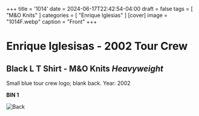 +++
title = '1014'
date = 2024-06-17T22:42:54-04:00
draft = false
tags = [ "M&O Knits" ]
categories = [ "Enrique Iglesias" ]
[cover]
image = "1014F.webp"
caption = "Front"
+++
# Enrique Iglesisas - 2002 Tour Crew
## Black L T Shirt - M&O Knits *Heavyweight*
Small blue tour crew logo; blank back. Year: 2002

**BIN 1**

![Back](/1014B.webp)
